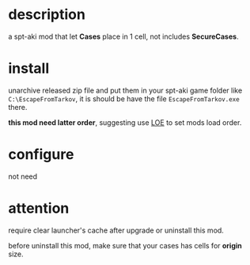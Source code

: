 # description
a spt-aki mod that let **Cases** place in 1 cell, not includes **SecureCases**.

# install
unarchive released zip file and put them in your spt-aki game folder like `C:\EscapeFromTarkov`, it is should be have the file `EscapeFromTarkov.exe` there.

**this mod need latter order**, suggesting use [LOE](https://hub.sp-tarkov.com/files/file/1082-loe-load-order-editor/) to set mods load order.

# configure
not need

# attention
require clear launcher's cache after upgrade or uninstall this mod.

before uninstall this mod, make sure that your cases has cells for **origin** size.
